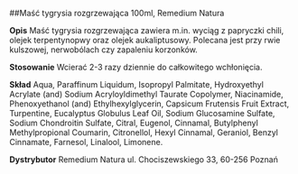 ##Maść tygrysia rozgrzewająca 100ml, Remedium Natura

**Opis** Maść tygrysia rozgrzewająca zawiera m.in. wyciąg z papryczki chili, olejek terpentynopwy oraz olejek aukaliptusowy. Polecana jest przy rwie kulszowej, nerwobólach czy zapaleniu korzonków.

**Stosowanie** Wcierać 2-3 razy dziennie do całkowitego wchłonięcia.

**Skład** Aqua, Paraffinum Liquidum, Isopropyl Palmitate, Hydroxyethyl Acrylate (and) Sodium Acryloyldimethyl Taurate Copolymer, Niacinamide, Phenoxyethanol (and) Ethylhexylglycerin, Capsicum Frutensis Fruit Extract, Turpentine, Eucalyptus Globulus Leaf Oil, Sodium Glucosamine Sulfate, Sodium Chondroitin Sulfate, Citral, Eugenol, Cinnamal, Butylphenyl Methylpropional Coumarin, Citronellol, Hexyl Cinnamal, Geraniol, Benzyl Cinnamate, Farnesol, Linalool, Limonene.

**Dystrybutor** Remedium Natura
ul. Chociszewskiego 33, 60-256 Poznań

